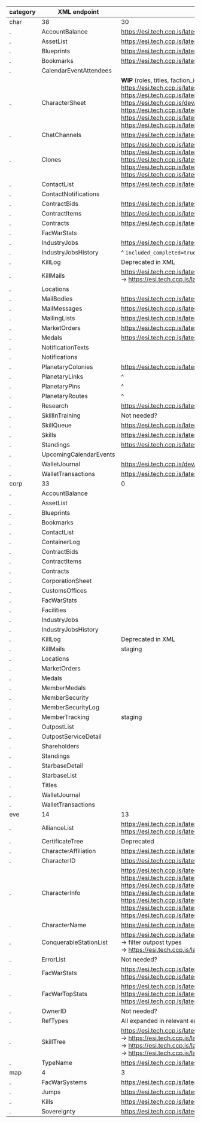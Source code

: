 category | XML endpoint | ESI parity
-------- | ------------ | ----------
char | 38 | 30
. | AccountBalance | https://esi.tech.ccp.is/latest/#!/Wallet/get_characters_character_id_wallet
. | AssetList | https://esi.tech.ccp.is/latest/#!/Assets/get_characters_character_id_assets
. | Blueprints | https://esi.tech.ccp.is/latest/#!/Character/get_characters_character_id_blueprints
. | Bookmarks | https://esi.tech.ccp.is/latest/#!/Bookmarks/get_characters_character_id_bookmarks
. | CalendarEventAttendees |
. | CharacterSheet | **WIP** (roles, titles, faction_id) <br/> https://esi.tech.ccp.is/latest/#!/Character/get_characters_character_id <br/> https://esi.tech.ccp.is/latest/#!/Clones/get_characters_character_id_clones <br/> https://esi.tech.ccp.is/dev/#!/Skills/get_characters_character_id_skills <br/> https://esi.tech.ccp.is/latest/#!/Skills/get_characters_character_id_attributes <br/> https://esi.tech.ccp.is/latest/#!/Clones/get_characters_character_id_implants <br/> https://esi.tech.ccp.is/latest/#!/Character/get_characters_character_id_fatigue
. | ChatChannels | https://esi.tech.ccp.is/latest/#!/Character/get_characters_character_id_chat_channels
. | Clones | https://esi.tech.ccp.is/latest/#!/Character/get_characters_character_id <br/> https://esi.tech.ccp.is/latest/#!/Skills/get_characters_character_id_attributes <br/> https://esi.tech.ccp.is/latest/#!/Clones/get_characters_character_id_clones <br/> https://esi.tech.ccp.is/latest/#!/Clones/get_characters_character_id_implants <br/> https://esi.tech.ccp.is/latest/#!/Character/get_characters_character_id_fatigue
. | ContactList | https://esi.tech.ccp.is/latest/#!/Contacts/get_characters_character_id_contacts
. | ContactNotifications |
. | ContractBids | https://esi.tech.ccp.is/latest/#!/Contracts/get_characters_character_id_contracts_contract_id_bids
. | ContractItems | https://esi.tech.ccp.is/latest/#!/Contracts/get_characters_character_id_contracts_contract_id_items
. | Contracts | https://esi.tech.ccp.is/latest/#!/Contracts/get_characters_character_id_contracts
. | FacWarStats |
. | IndustryJobs | https://esi.tech.ccp.is/latest/#!/Industry/get_characters_character_id_industry_jobs
. | IndustryJobsHistory | ^ `included_completed=true`
. | KillLog | Deprecated in XML
. | KillMails | https://esi.tech.ccp.is/latest/#!/Killmails/get_characters_character_id_killmails_recent <br/> -> https://esi.tech.ccp.is/latest/#!/Killmails/get_killmails_killmail_id_killmail_hash
. | Locations |
. | MailBodies | https://esi.tech.ccp.is/latest/#!/Mail/get_characters_character_id_mail_mail_id
. | MailMessages | https://esi.tech.ccp.is/latest/#!/Mail/get_characters_character_id_mail
. | MailingLists | https://esi.tech.ccp.is/latest/#!/Mail/get_characters_character_id_mail_lists
. | MarketOrders | https://esi.tech.ccp.is/latest/#!/Market/get_characters_character_id_orders
. | Medals | https://esi.tech.ccp.is/latest/#!/Character/get_characters_character_id_medals
. | NotificationTexts |
. | Notifications |
. | PlanetaryColonies | https://esi.tech.ccp.is/latest/#/Planetary32Interaction
. | PlanetaryLinks | ^
. | PlanetaryPins | ^
. | PlanetaryRoutes | ^
. | Research | https://esi.tech.ccp.is/latest/#!/Character/get_characters_character_id_agents_research
. | SkillInTraining | Not needed?
. | SkillQueue | https://esi.tech.ccp.is/latest/#!/Skills/get_characters_character_id_skillqueue
. | Skills | https://esi.tech.ccp.is/latest/#!/Skills/get_characters_character_id_skills
. | Standings | https://esi.tech.ccp.is/latest/#!/Character/get_characters_character_id_standings
. | UpcomingCalendarEvents |
. | WalletJournal | https://esi.tech.ccp.is/dev/#!/Wallet/get_characters_character_id_wallet_journal
. | WalletTransactions | https://esi.tech.ccp.is/latest/#!/Wallet/get_characters_character_id_wallet_transactions
corp | 33 | 0
. | AccountBalance |
. | AssetList |
. | Blueprints |
. | Bookmarks |
. | ContactList |
. | ContainerLog |
. | ContractBids |
. | ContractItems |
. | Contracts |
. | CorporationSheet |
. | CustomsOffices |
. | FacWarStats |
. | Facilities |
. | IndustryJobs |
. | IndustryJobsHistory |
. | KillLog | Deprecated in XML
. | KillMails | staging
. | Locations |
. | MarketOrders |
. | Medals |
. | MemberMedals |
. | MemberSecurity |
. | MemberSecurityLog |
. | MemberTracking | staging
. | OutpostList |
. | OutpostServiceDetail |
. | Shareholders |
. | Standings |
. | StarbaseDetail |
. | StarbaseList |
. | Titles |
. | WalletJournal |
. | WalletTransactions |
eve | 14 | 13
. | AllianceList | https://esi.tech.ccp.is/latest/#!/Alliance/get_alliances <br/> https://esi.tech.ccp.is/latest/#!/Alliance/get_alliances_alliance_id_corporations
. | CertificateTree | Deprecated
. | CharacterAffiliation | https://esi.tech.ccp.is/latest/#!/Character/post_characters_affiliation
. | CharacterID | https://esi.tech.ccp.is/latest/#!/Search/get_search with `strict=true` and `categories=["character"]`
. | CharacterInfo | https://esi.tech.ccp.is/latest/#!/Character/get_characters_character_id <br/> https://esi.tech.ccp.is/latest/#!/Wallet/get_characters_character_id_wallets <br/> https://esi.tech.ccp.is/latest/#!/Skills/get_characters_character_id_skills <br/> https://esi.tech.ccp.is/latest/#!/Skills/get_characters_character_id_skillqueue <br/> https://esi.tech.ccp.is/latest/#!/Location/get_characters_character_id_ship <br/> https://esi.tech.ccp.is/latest/#!/Location/get_characters_character_id_location <br/> https://esi.tech.ccp.is/latest/#!/Character/get_characters_character_id_corporationhistory <br/>
. | CharacterName | https://esi.tech.ccp.is/latest/#!/Universe/post_universe_names
. | ConquerableStationList | https://esi.tech.ccp.is/latest/#!/Sovereignty/get_sovereignty_structures <br/> -> filter outpost types <br/> -> https://esi.tech.ccp.is/latest/#!/Universe/get_universe_stations_station_id
. | ErrorList | Not needed?
. | FacWarStats | https://esi.tech.ccp.is/latest/#!/Faction32Warfare/get_fw_wars <br/> https://esi.tech.ccp.is/latest/#!/Faction32Warfare/get_fw_stats
. | FacWarTopStats | https://esi.tech.ccp.is/latest/#!/Faction32Warfare/get_fw_leaderboards <br/> https://esi.tech.ccp.is/latest/#!/Faction32Warfare/get_fw_leaderboards_characters <br/> https://esi.tech.ccp.is/latest/#!/Faction32Warfare/get_fw_leaderboards_corporations
. | OwnerID | Not needed?
. | RefTypes | All expanded in relevant endpoints
. | SkillTree | https://esi.tech.ccp.is/latest/#!/Universe/get_universe_categories_category_id (category_id=16) <br/> -> https://esi.tech.ccp.is/latest/#!/Universe/get_universe_groups_group_id <br/> -> https://esi.tech.ccp.is/latest/#!/Universe/get_universe_types_type_id <br/> -> https://esi.tech.ccp.is/latest/#!/Dogma/get_dogma_attributes_attribute_id
. | TypeName | https://esi.tech.ccp.is/latest/#!/Universe/get_universe_types_type_id
map | 4 | 3
. | FacWarSystems | https://esi.tech.ccp.is/latest/#!/Faction32Warfare/get_fw_systems
. | Jumps | https://esi.tech.ccp.is/latest/#!/Universe/get_universe_system_jumps
. | Kills | https://esi.tech.ccp.is/latest/#!/Universe/get_universe_system_kills
. | Sovereignty | https://esi.tech.ccp.is/latest/#!/Sovereignty/get_sovereignty_map
